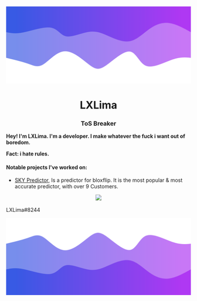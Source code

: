 ![Header](./header.png)

<h1 align="center">LXLima</h1>
<h3 align="center">ToS Breaker</h3>

**Hey! I'm LXLima. I'm a developer. I make whatever the fuck i want out of boredom.** 

**Fact: i hate rules.**

<h4>Notable projects I've worked on:</h4>

- [SKY Predictor](https://discord.gg/PkfrbzqxJY), Is a predictor for bloxflip. It is the most popular & most accurate predictor, with over 9 Customers.

<p align="center">
  <img src="https://github-readme-stats.vercel.app/api/?username=LXLima&title_color=4F8CC9&text_color=9f9f9f&show_icons=true&bg_color=00000000&hide_border=true&icon_color=4F8CC9&hide_title=true&count_private=false" />
</p>

LXLima#8244

![Footer](./footer.png)
